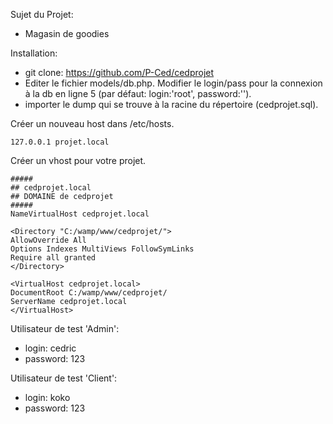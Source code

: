 Sujet du Projet:
- Magasin de goodies

Installation:
- git clone: https://github.com/P-Ced/cedprojet
- Editer le fichier models/db.php. Modifier le login/pass pour la connexion à la db en ligne 5 (par défaut: login:'root', password:'').
- importer le dump qui se trouve à la racine du répertoire (cedprojet.sql).

Créer un nouveau host dans /etc/hosts.
```
127.0.0.1 projet.local
```
Créer un vhost pour votre projet.
```
##### 
## cedprojet.local 
## DOMAINE de cedprojet 
##### 
NameVirtualHost cedprojet.local

<Directory "C:/wamp/www/cedprojet/">
AllowOverride All
Options Indexes MultiViews FollowSymLinks
Require all granted
</Directory>

<VirtualHost cedprojet.local> 
DocumentRoot C:/wamp/www/cedprojet/ 
ServerName cedprojet.local
</VirtualHost>
```

Utilisateur de test 'Admin':
- login: cedric
- password: 123

Utilisateur de test 'Client':
- login: koko
- password: 123
